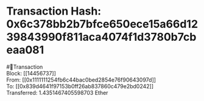 
Transaction Hash: 0x6c378bb2b7bfce650ece15a66d1239843990f811aca4074f1d3780b7cbeaa081
====================================================================================
  
#💸Transaction  
Block: [[14456737]]  
From: [[0x1111111254fb6c44bac0bed2854e76f90643097d]]  
To: [[0x839d4641f97153b0ff26ab837860c479e2bd0242]]  
Transferred: 1.4351467405598703 Ether